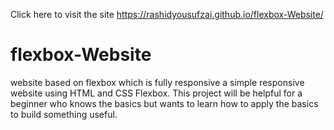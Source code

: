 Click here to visit the site
https://rashidyousufzai.github.io/flexbox-Website/


# flexbox-Website
website based on flexbox which is fully responsive
a simple responsive website using HTML and CSS Flexbox. This project will be helpful for a beginner who knows the basics but wants to learn how to apply the basics to build something useful.
